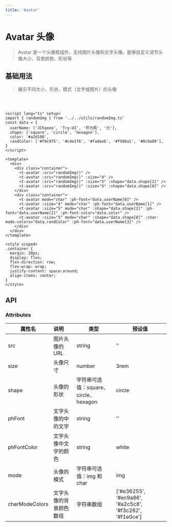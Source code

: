 ```yaml
---
title: 'Avatar'
---
```

# Avatar 头像
> Avatar 是一个头像框组件，支持图片头像和文字头像。能够自定义调节头像大小、背景颜色、形状等

## 基础用法
> 展示不同大小、形状、模式（文字或图片）的头像

<script lang="ts" setup>
import { randomImg } from '../../utils/randomImg.ts'
const data = {
  userName: ['JChaooo', 'Try-UI', '尽力局', '力'],
  shape: ['square', 'circle', 'hexagon'],
  color: '#a2d188',
  randColor: ['#f9c975', '#c4e1f6', '#fadeeb', '#f596a1', '#0c9a89'],
}
</script>

<div>
  <div class="container">
    <t-avatar :src="randomImg()" />
    <t-avatar :src="randomImg()" :size="4" />
    <t-avatar :src="randomImg()" :size="5" :shape="data.shape[2]" />
    <t-avatar :src="randomImg()" :size="5" :shape="data.shape[0]" />
  </div>
  <div class="container">
    <t-avatar mode="char" :ph-font="data.userName[0]" />
    <t-avatar :size="4" mode="char" :ph-font="data.userName[1]" />
    <t-avatar :size="5" mode="char" :shape="data.shape[2]" :ph-font="data.userName[2]" :ph-font-color="data.color" />
    <t-avatar :size="5" mode="char" :shape="data.shape[0]" :char-mode-colors="data.randColor" :ph-font="data.userName[3]" />
  </div>
</div>

<style scoped>
.container {
  margin: 20px;
  /* 设置为弹性布局 */
  display: flex;
  /* 设置子元素的排列方向为水平 */
  flex-direction: row;
  /* 设置子元素在空间不足时换行 */
  flex-wrap: wrap;
  justify-content: space-around;
  align-items: center;
}
</style>


```vue
<script lang="ts" setup>
import { randomImg } from '../../utils/randomImg.ts'
const data = {
  userName: ['JChaooo', 'Try-UI', '尽力局', '力'],
  shape: ['square', 'circle', 'hexagon'],
  color: '#a2d188',
  randColor: ['#f9c975', '#c4e1f6', '#fadeeb', '#f596a1', '#0c9a89'],
}
</script>

<template>
  <div>
    <div class="container">
      <t-avatar :src="randomImg()" />
      <t-avatar :src="randomImg()" :size="4" />
      <t-avatar :src="randomImg()" :size="5" :shape="data.shape[2]" />
      <t-avatar :src="randomImg()" :size="5" :shape="data.shape[0]" />
    </div>
    <div class="container">
      <t-avatar mode="char" :ph-font="data.userName[0]" />
      <t-avatar :size="4" mode="char" :ph-font="data.userName[1]" />
      <t-avatar :size="5" mode="char" :shape="data.shape[2]" :ph-font="data.userName[2]" :ph-font-color="data.color" />
      <t-avatar :size="5" mode="char" :shape="data.shape[0]" :char-mode-colors="data.randColor" :ph-font="data.userName[3]" />
    </div>
  </div>
</template>

<style scoped>
.container {
  margin: 20px;
  display: flex;
  flex-direction: row;
  flex-wrap: wrap;
  justify-content: space-around;
  align-items: center;
}
</style>
```

## API
### Attributes
| 属性名         | 说明                   | 类型                                  | 预设值                                                  |
| -------------- | :--------------------- | ------------------------------------- | ------------------------------------------------------- |
| src            | 图片头像的URL          | string                                | ''                                                      |
| size           | 头像尺寸               | number                                | 3rem                                                    |
| shape          | 头像的形状             | 字符串可选值：square、circle、hexagon | circle                                                  |
| phFont         | 文字头像的中的文字     | string                                | ''                                                      |
| phFontColor    | 文字头像中文字的颜色   | string                                | white                                                   |
| mode           | 头像的模式             | 字符串可选值：img 和 char             | img                                                     |
| charModeColors | 文字头像的背景颜色数组 | 字符串数组                            | ['#e36255', '#ec9a86', '#a2c5c8', '#f3c262', '#f1e0ce'] |




